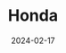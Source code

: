 ---
date: 2024-02-17
title: 'Honda'
description: 'Honda de México es el sitio principal de autos de las marcas Honda y Acura en México'
image: '/images/content/projects/honda-de-mexico.png'
link: 'https://honda.mx'
---